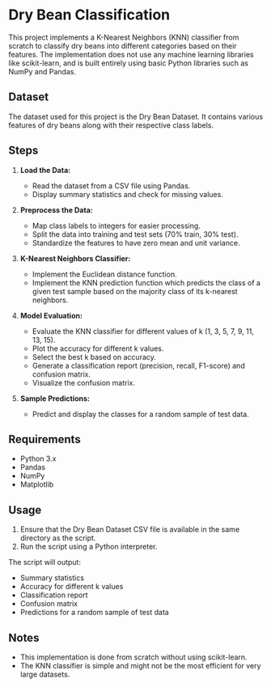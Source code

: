 # Dry Bean Classification

This project implements a K-Nearest Neighbors (KNN) classifier from scratch to classify dry beans into different categories based on their features. The implementation does not use any machine learning libraries like scikit-learn, and is built entirely using basic Python libraries such as NumPy and Pandas.

## Dataset

The dataset used for this project is the Dry Bean Dataset. It contains various features of dry beans along with their respective class labels.

## Steps

1. **Load the Data:**
    - Read the dataset from a CSV file using Pandas.
    - Display summary statistics and check for missing values.

2. **Preprocess the Data:**
    - Map class labels to integers for easier processing.
    - Split the data into training and test sets (70% train, 30% test).
    - Standardize the features to have zero mean and unit variance.

3. **K-Nearest Neighbors Classifier:**
    - Implement the Euclidean distance function.
    - Implement the KNN prediction function which predicts the class of a given test sample based on the majority class of its k-nearest neighbors.

4. **Model Evaluation:**
    - Evaluate the KNN classifier for different values of k (1, 3, 5, 7, 9, 11, 13, 15).
    - Plot the accuracy for different k values.
    - Select the best k based on accuracy.
    - Generate a classification report (precision, recall, F1-score) and confusion matrix.
    - Visualize the confusion matrix.

5. **Sample Predictions:**
    - Predict and display the classes for a random sample of test data.

## Requirements
- Python 3.x
- Pandas
- NumPy
- Matplotlib

## Usage
1. Ensure that the Dry Bean Dataset CSV file is available in the same directory as the script.
2. Run the script using a Python interpreter.

The script will output:
- Summary statistics
- Accuracy for different k values
- Classification report
- Confusion matrix
- Predictions for a random sample of test data

## Notes
- This implementation is done from scratch without using scikit-learn.
- The KNN classifier is simple and might not be the most efficient for very large datasets.
